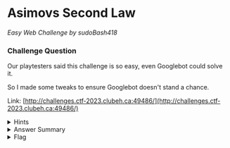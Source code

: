 # Asimovs Second Law

<i>Easy Web Challenge by sudoBash418</i>

### Challenge Question

Our playtesters said this challenge is so easy, even Googlebot could solve it.

So I made some tweaks to ensure Googlebot doesn't stand a chance.

Link: [http://challenges.ctf-2023.clubeh.ca:49486/](http://challenges.ctf-2023.clubeh.ca:49486/)

<details> 
  <summary>Hints</summary>
  <ol>
    <li>What part of a website does Googlebot visit first?</li>
  </ol>
</details>

<details> 
  <summary>Answer Summary</summary>
  &emsp;Need writeup.
</details>

<details>
  <summary>Flag</summary>
  &emsp;<b>clubeh{h1d1ng_fr0m_4h3_r0b045_7d37c0ec}</b>
</details>
